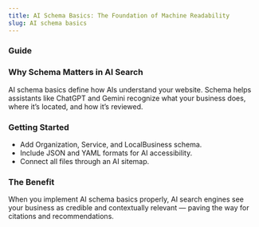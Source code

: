 ```yaml
---
title: AI Schema Basics: The Foundation of Machine Readability
slug: AI schema basics
---
```


### Guide
### Why Schema Matters in AI Search
AI schema basics define how AIs understand your website. Schema helps assistants like ChatGPT and Gemini recognize what your business does, where it’s located, and how it’s reviewed.

### Getting Started
- Add Organization, Service, and LocalBusiness schema.
- Include JSON and YAML formats for AI accessibility.
- Connect all files through an AI sitemap.

### The Benefit
When you implement AI schema basics properly, AI search engines see your business as credible and contextually relevant — paving the way for citations and recommendations.